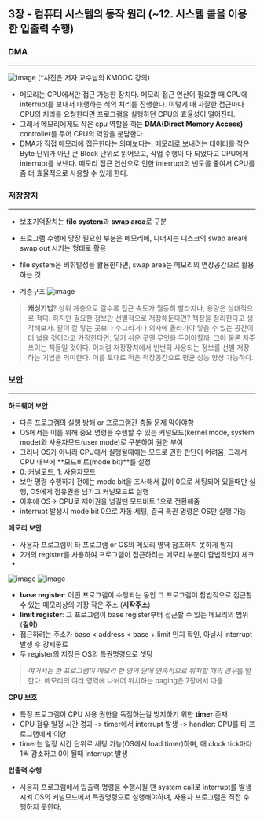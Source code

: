 ## 3장 - 컴퓨터 시스템의 동작 원리 (~12. 시스템 콜을 이용한 입출력 수행)
### DMA
---
![image](https://user-images.githubusercontent.com/59992230/105498707-d84ad500-5d03-11eb-8a0d-151b44eb7431.png)
(*사진은 저자 교수님의 KMOOC 강의)
- 메모리는 CPU에서만 접근 가능한 장치다. 메모리 접근 연산이 필요할 때 CPU에 interrupt를 보내서 대행하는 식의 처리를 진행한다. 이렇게 매 자잘한 접근마다 CPU의 처리를 요청한다면 프로그램을 실행하던 CPU의 효율성이 떨어진다. 
- 그래서 메모리에게도 작은 cpu 역할을 하는 **DMA(Direct Memory Access)** controller를 두어 CPU의 역할을 분담한다.
- DMA가 직접 메모리에 접근한다는 의미보다는, 메모리로 보내려는 데이터를 작은 Byte 단위가 아닌 큰 Block 단위로 읽어오고,  작업 수행이 다 되었다고 CPU에게 interrupt를 보낸다. 메모리 접근 연산으로 인한 interrupt의 빈도를 줄여서 CPU를 좀 더 효율적으로 사용할 수 있게 한다.

### 저장장치
---
- 보조기억장치는 **file system**과 **swap area**로 구분  
- 프로그램 수행에 당장 필요한 부분은 메모리에, 나머지는 디스크의 swap area에 swap out 시키는 형태로 활용
- file system은 비휘발성을 활용한다면, swap area는 메모리의 연장공간으로 활용하는 것

- 계층구조
![image](https://user-images.githubusercontent.com/59992230/105499541-f8c75f00-5d04-11eb-8ff3-55dcb850172f.png)

>**캐싱기법**?
>상위 계층으로 갈수록 접근 속도가 월등히 빨라지나, 용량은 상대적으로 적다. 하지만 필요한 정보만 선별적으로 저장해둔다면?
>책장을 정리한다고 생각해보자. 팔이 잘 닿는 곳보다 수그리거나 의자에 올라가야 닿을 수 있는 공간이 더 넓을 것이라고 가정한다면, 닿기 쉬운 곳엔 무엇을 두어야할까. 그야 물론 자주 쓰이는 책들일 것이다. 이처럼 저장장치에서 빈번히 사용되는 정보를 선별 저장하는 기법을 의미한다. 이를 토대로 적은 적장공간으로 평균 성능 향상 가능하다.

### 보안
---
**하드웨어 보안**
- 다른 프로그램의 실행 방해 or 프로그램간 충돌 문제 막아야함
- OS에서는 이를 위해 중요 명령을 수행할 수 있는 커널모드(kernel mode, system mode)와 사용자모드(user mode)로 구분하여 권한 부여
- 그러나 OS가 아니라 CPU에서 실행될때에는 모드로 권한 판단이 어려움, 그래서 CPU 내부에 **모드비트(mode bit)**를 설정
- 0: 커널모드, 1: 사용자모드
- 보안 명령 수행하기 전에는 mode bit을 조사해서 값이 0으로 세팅되어 있을때만 실행, OS에게 점유권을 넘기고 커널모드로 실행
- 이후에 OS-> CPU로 제어권을 넘길땐 모드비트 1으로 전환해줌
- interrupt 발생시 mode bit 0으로 자동 세팅, 결국 특권 명령은 OS만 실행 가능

**메모리 보안**
- 사용자 프로그램이 타 프로그램 or OS의 메모리 영역 참조하지 못하게 방지
- 2개의 register를 사용하여 프로그램이 접근하려는 메모리 부분이 합법적인지 체크
-
 ![image](https://user-images.githubusercontent.com/59992230/105503634-2e227b80-5d0a-11eb-96c8-3313a65bc4d9.png)
![image](https://user-images.githubusercontent.com/59992230/105503648-324e9900-5d0a-11eb-97fe-fc0b4b5b8bc5.png) 
- **base register**: 어떤 프로그램이 수행되는 동안 그 프로그램이 합법적으로 접근할 수 있는 메모리상의 가장 작은 주소 (**시작주소**)
- **limit register**:  그 프로그램이 base register부터 접근할 수 있는 메모리의 범위 (**길이**)
- 접근하려는 주소가  base < address < base + limit 인지 확인, 아닐시 interrupt 발생 후 강제종료
- 두 register의 지정은 OS의 특권명령으로 셋팅
> *여기서는 한 프로그램이 메모리 한 영역 안에 연속적으로 위치할 때의 경우*를 말한다. 메모리의 여러 영역에 나뉘어 위치하는 paging은 7장에서 다룸


**CPU 보호**
- 특정 프로그램이 CPU 사용 권한을 독점하는걸 방지하기 위한 **timer** 존재
- CPU 점유 일정 시간 경과 -> timer에서 interrupt 발생 -> handler: CPU를 타 프로그램에게 이양
- timer는 일정 시간 단위로 세팅 가능(OS에서 load timer)하며, 매 clock tick마다 1씩 감소하고 0이 될때 interrupt 발생

**입출력 수행**
- 사용자 프로그램에서 입출력 명령을 수행시킬 땐 system call로 interrupt를 발생시켜 OS의 커널모드에서 특권명령으로 실행해야하며, 사용자 프로그램은 직접 수행하지 못한다. 